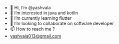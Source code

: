 - 👋 Hi, I’m @yashvala
- 👀 I’m interested in java and kotlin
- 🌱 I’m currently learning flutter 
- 💞️ I’m looking to collaborate on software developer
- 📫 How to reach me ?
- yashvala013@gmail.com

<!---
yashvala/yashvala is a ✨ special ✨ repository because its `README.md` (this file) appears on your GitHub profile.
You can click the Preview link to take a look at your changes.
--->
